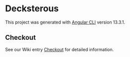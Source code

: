 # Decksterous

This project was generated with [Angular CLI](https://github.com/angular/angular-cli) version 13.3.1.


## Checkout

See our Wiki entry [Checkout](https://github.com/i3ene/decksterous/wiki/Checkout) for detailed information.
